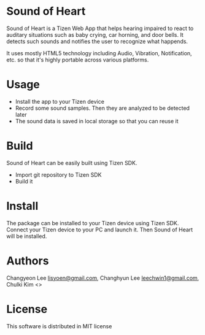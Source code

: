# Sound of Heart
Sound of Heart is a Tizen Web App that helps hearing impaired to react to auditary situations such as baby crying, car horning, and door bells. It detects such sounds and notifies the user to recognize what happends.

It uses mostly HTML5 technology including Audio, Vibration, Notification, etc. so that it's highly portable across various platforms. 

# Usage
- Install the app to your Tizen device
- Record some sound samples. Then they are analyzed to be detected later
- The sound data is saved in local storage so that you can reuse it

# Build
Sound of Heart can be easily built using Tizen SDK.
- Import git repository to Tizen SDK
- Build it

# Install
The package can be installed to your Tizen device using Tizen SDK.
Connect your Tizen device to your PC and launch it. Then Sound of Heart will be installed.

# Authors
Changyeon Lee <lisyoen@gmail.com>, Changhyun Lee <leechwin1@gmail.com>, Chulki Kim <>

# License
This software is distributed in MIT license
